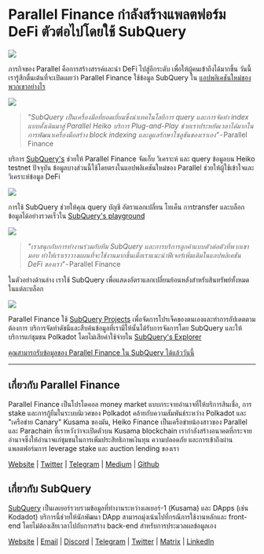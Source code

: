 # Parallel Finance กำลังสร้างแพลตฟอร์ม DeFi ตัวต่อไปโดยใช้ SubQuery

![](https://cdn-images-1.medium.com/max/1600/1*WcFjuL_ncmHpgzVhaXDUdg.png)

ภารกิจของ Parallel คือการสร้างสรรค์และนำ DeFi ไปสู่อีกระดับ เพื่อให้ผู้คนเข้าถึงได้มากขึ้น วันนี้เรารู้สึกตื่นเต้นที่จะเปิดเผยว่า Parallel Finance ใช้ข้อมูล SubQuery ใน [แอปพลิเคชันใหม่ของพวกเขาอย่างไร](https://testnet.parallel.fi/#/overview)

![](https://cdn-images-1.medium.com/max/1600/1*5Ru0mv1hq86BuBhGwsmoqQ.png)

> *"SubQuery เป็นเครื่องมือที่ยอดเยี่ยมซึ่งนำเทคโนโลยีการ query และการจัดทำ index แบบดั้งเดิมมาสู่ Parallel Heiko บริการ Plug-and-Play ช่วยเราประหยัดเวลาได้มากในการพัฒนาเครื่องมือสร้าง block indexing และดูแลรักษาโซลูชันของเราเอง"* - Parallel Finance

บริการ [SubQuery's](https://subquery.network/) ช่วยให้ Parallel Finance จัดเก็บ วิเคราะห์ และ query ข้อมูลบน Heiko testnet ปัจจุบัน ข้อมูลบางส่วนนี้ใช้โดยตรงในแอปพลิเคชันใหม่ของ Parallel ช่วยให้ผู้ใช้เข้าใจและวิเคราะห์ข้อมูล DeFi

![](https://miro.medium.com/max/1200/1*Lmk8BvWg2YYTDZggHN82VQ.gif)

การใช้ SubQuery ช่วยให้คุณ query บัญชี อัตราแลกเปลี่ยน โทเค็น การtransfer และบล็อกข้อมูลได้อย่างรวดเร็วใน [SubQuery's playground](https://explorer.subquery.network/subquery/parallel-finance/parallel-finance)

![](https://cdn-images-1.medium.com/max/1600/1*FDRgez-G26x1DkWqCkORMQ.png)

> *"เราสนุกกับการทำงานร่วมกับทีม SubQuery และการบริการลูกค้าแบบตัวต่อตัวที่พวกเขามอบ ทำให้เราเราวางแผนที่จะใช้งานมากขึ้นเมื่อเราแนะนำฟีเจอร์เพิ่มเติมในแอปพลิเคชัน DeFi ของเรา"* - Parallel Finance

ในตัวอย่างด้านล่าง เราใช้ SubQuery เพื่อแสดงอัตราแลกเปลี่ยนย้อนหลังสำหรับสินทรัพย์ทั้งหมดในแต่ละบล็อก

![](https://cdn-images-1.medium.com/max/1600/1*yctQKMNqdOnICNblJk9njw.png)

Parallel Finance ใช้ [SubQuery Projects](https://project.subquery.network/) เพื่อจัดการโปรเจ็คของตนเองและทำการอัปเดตตามต้องการ บริการจัดทำดัชนีและสืบค้นข้อมูลที่เรามีให้นั้นได้รับการจัดการโดย SubQuery และให้บริการแก่ชุมชน Polkadot โดยไม่เสียค่าใช้จ่ายใน [SubQuery's Explorer](https://explorer.subquery.network/)

[คุณสามารถรับข้อมูลของ Parallel Finance ใน SubQuery ได้แล้ววันนี้](https://explorer.subquery.network/subquery/parallel-finance/parallel-finance)

---

## เกี่ยวกับ Parallel Finance

Parallel Finance เป็นโปรโตคอล money market แบบกระจายอำนาจที่ให้บริการสินเชื่อ, การ stake และการกู้ยืมในระบบนิเวศของ Polkadot คล้ายกับความสัมพันธ์ระหว่าง Polkadot และ "เครือข่าย Canary" Kusama ของมัน, Heiko Finance เป็นเครือข่ายน้องสาวของ Parallel และ Parachain ที่เราหวังว่าจะเปิดตัวบน Kusama blockchain เรากำลังสร้างอนาคตที่กระจายอำนาจซึ่งให้อำนาจแก่ชุมชนในการเพิ่มประสิทธิภาพเงินทุน ความปลอดภัย และการเข้าถึงผ่านแพลตฟอร์มการ leverage stake และ auction lending ของเรา

[Website](https://parallel.fi/) | [Twitter](https://twitter.com/ParallelFi) | [Telegram](https://t.me/parallelfi) | [Medium](https://parallelfinance.medium.com/) | [Github](https://github.com/parallel-finance/parallel-dapp/blob/master/parallel.gif)

## เกี่ยวกับ SubQuery

[SubQuery](https://subquery.network/) เป็นเลเยอร์รวบรวมข้อมูลที่ทำงานระหว่างเลเยอร์-1 (Kusama) และ DApps (เช่น Kodadot) บริการนี้ช่วยให้นักพัฒนา DApp สามารถมุ่งเน้นไปที่กรณีการใช้งานหลักและ front-end โดยไม่ต้องเสียเวลาไปกับการสร้าง back-end สำหรับการประมวลผลข้อมูลเอง

[Website](https://subquery.network/) | [Email](mailto:hello@subquery.network) | [Discord](https://discord.com/invite/78zg8aBSMG) | [Telegram](https://t.me/subquerynetwork) | [Twitter](https://twitter.com/subquerynetwork) | [Matrix](https://matrix.to/#/#subquery:matrix.org) | [LinkedIn](https://www.linkedin.com/company/subquery)
